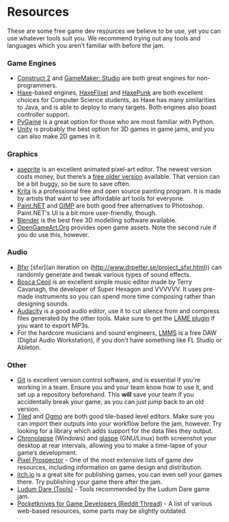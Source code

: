 # Resources

These are some free game dev resources we believe to be use, yet you can use whatever tools suit you. We recommend trying out any tools and languages which you aren’t familiar with before the jam.

### Game Engines
- [Construct 2](https://www.scirra.com/construct2) and [GameMaker: Studio](https://www.yoyogames.com/gamemaker) are both great engines for non-programmers.
- [Haxe](http://haxe.org)-based engines, [HaxeFlixel](http://haxeflixel.com) and [HaxePunk](http://haxepunk.com) are both excellent choices for Computer Science students, as Haxe has many similarities to Java, and is able to deploy to many targets. Both engines also boast controller support.
- [PyGame](http://www.pygame.org/hifi.html) is a great option for those who are most familiar with Python.
- [Unity](https://unity3d.com) is probably the best option for 3D games in game jams, and you can also make 2D games in it.

### Graphics
- [aseprite](http://www.aseprite.org) is an excellent animated pixel-art editor. The newest version costs money, but there’s a [free older version](http://www.aseprite.org/older-versions/) available. That version can be a bit buggy, so be sure to save often.
- [Krita](https://krita.org/en/) is a professional free and open source painting program. It is made by artists that want to see affordable art tools for everyone.
- [Paint.NET](http://www.getpaint.net/index.html) and [GIMP](https://www.gimp.org) are both good free alternatives to Photoshop. Paint.NET's UI is a bit more user-friendly, though.
- [Blender](https://www.blender.org) is the best free 3D modelling software available.
- [OpenGameArt.Org](http://opengameart.org) provides open game assets. Note the second rule if you do use this, however.

### Audio
- [Bfxr](http://www.bfxr.net) [sfxr](an iteration on (http://www.drpetter.se/project_sfxr.html)) can randomly generate and tweak various types of sound effects.
- [Bosca Ceoil](http://boscaceoil.net) is an excellent simple music editor made by Terry Cavanagh, the developer of Super Hexagon and VVVVVV. It uses pre-made instruments so you can spend more time composing rather than designing sounds.
- [Audacity](http://www.audacityteam.org) is a good audio editor, use it to cut silence from and compress files generated by the other tools. Make sure to get the [LAME plugin](http://manual.audacityteam.org/o/man/faq_installation_and_plug_ins.html#lame) if you want to export MP3s.
- For the hardcore musicians and sound engineers, [LMMS](https://lmms.io) is a free DAW (Digital Audio Workstation), if you don't have something like FL Studio or Ableton.

### Other
- [Git](https://git-scm.com) is excellent version control software, and is essential if you're working in a team. Ensure you and your team know how to use it, and set up a repository beforehand. This **will** save your team if you accidentally break your game, as you can just jump back to an old version.
- [Tiled](http://www.mapeditor.org) and [Ogmo](http://www.ogmoeditor.com) are both good tile-based level editors. Make sure you can import their outputs into your workflow before the jam, however. Try looking for a library which adds support for the data files they output.
- [Chronolapse](https://www.chronolapse.com) (Windows) and [glaspe](http://saltares.com/blog/apps-tools/glapse/) (GNU/Linux) both screenshot your desktop at rear intervals, allowing you to make a time-lapse of your game’s development.
- [Pixel Prospector](http://www.pixelprospector.com) - One of the most extensive lists of game dev resources, including information on game design and distribution.
- [itch.io](https://itch.io) is a great site for publishing games, you can even sell your games there. Try publishing your game there after the jam.
- [Ludum Dare (Tools)](http://ludumdare.com/compo/tools/) - Tools recommended by the Ludum Dare game jam.
- [Pocketknives for Game Developers (Reddit Thread)](https://www.reddit.com/r/gamedev/comments/18e38t/pocketknives_for_game_developers) - A list of various web-based resources, some parts may be slightly outdated.
